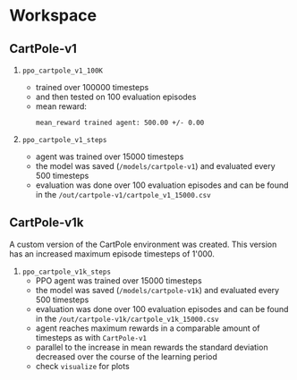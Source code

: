 # Workspace

## CartPole-v1

1. `ppo_cartpole_v1_100K`

   - trained over 100000 timesteps
   - and then tested on 100 evaluation episodes
   - mean reward:
     ```
     mean_reward trained agent: 500.00 +/- 0.00
     ```

2. `ppo_cartpole_v1_steps`
   - agent was trained over 15000 timesteps
   - the model was saved (`/models/cartpole-v1`) and evaluated every 500 timesteps
   - evaluation was done over 100 evaluation episodes and can be found in the `/out/cartpole-v1/cartpole_v1_15000.csv`

## CartPole-v1k

A custom version of the CartPole environment was created. This version has an increased maximum episode timesteps of 1'000.

1. `ppo_cartpole_v1k_steps`
   - PPO agent was trained over 15000 timesteps
   - the model was saved (`/models/cartpole-v1k`) and evaluated every 500 timesteps
   - evaluation was done over 100 evaluation episodes and can be found in the `/out/cartpole-v1k/cartpole_v1k_15000.csv`
   - agent reaches maximum rewards in a comparable amount of timesteps as with `CartPole-v1`
   - parallel to the increase in mean rewards the standard deviation decreased over the course of the learning period
   - check `visualize` for plots
